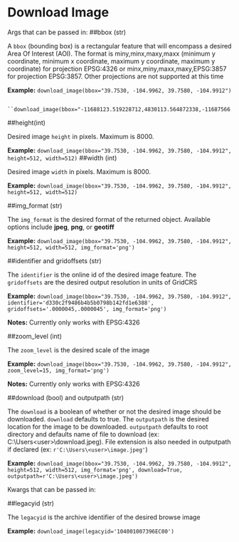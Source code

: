 **Download Image**
==================

Args that can be passed in:
##bbox (str)

  A ``bbox`` (bounding box) is a rectangular feature that will encompass a desired Area Of Interest (AOI).
  The format is miny,minx,maxy,maxx (minimum y coordinate, minimum x coordinate, maximum y coordinate, maximum y coordinate) for
  projection EPSG:4326 or minx,miny,maxx,maxy,EPSG:3857 for projection EPSG:3857. Other projections are not supported at this time

   **Example:**
     ``download_image(bbox="39.7530, -104.9962, 39.7580, -104.9912")``

     ``download_image(bbox="-11688123.519228712,4830113.564872338,-11687566.921774745,4830837.565406834,EPSG:3857")``

##height(int)

  Desired image ``height`` in pixels. Maximum is 8000.

   **Example:**
     ``download_image(bbox="39.7530, -104.9962, 39.7580, -104.9912", height=512, width=512)``
##width (int)

  Desired image ``width`` in pixels. Maximum is 8000.

   **Example:**
     ``download_image(bbox="39.7530, -104.9962, 39.7580, -104.9912", height=512, width=512)``

##img_format (str)

  The ``img_format`` is the desired format of the returned object. Available options include **jpeg**, **png**, or **geotiff**

   **Example:**
     ``download_image(bbox="39.7530, -104.9962, 39.7580, -104.9912", height=512, width=512, img_format='png')``

##identifier and gridoffsets (str)

  The ``identifier`` is the online id of the desired image feature. The ``gridoffsets`` are the desired output resolution in units of GridCRS

   **Example:**
     ``download_image(bbox="39.7530, -104.9962, 39.7580, -104.9912", identifier='d330c2f9486b4b5b0798b142fd1e6388', gridoffsets='.0000045,.0000045', img_format='png')``

   **Notes:**
     Currently only works with EPSG:4326

##zoom_level (int)

  The ``zoom_level`` is the desired scale of the image

   **Example:**
     ``download_image(bbox="39.7530, -104.9962, 39.7580, -104.9912", zoom_level=15, img_format='png')``

   **Notes:**
     Currently only works with EPSG:4326

##download (bool) and outputpath (str)

  The ``download`` is a boolean of whether or not the desired image should be downloaded. ``download`` defaults to true. The ``outputpath`` is the desired location for the image to be downloaded. ``outputpath`` defaults to root directory and defaults name of file to download (ex: C:\Users\<user>\download.jpeg). File extension is also needed in outputpath if declared (ex: ``r'C:\Users\<user>\image.jpeg'``)

   **Example:**
     ``download_image(bbox="39.7530, -104.9962, 39.7580, -104.9912", height=512, width=512, img_format='png', download=True, outputpath=r'C:\Users\<user>\image.jpeg')``

Kwargs that can be passed in:

##legacyid (str)

  The ``legacyid`` is the archive identifier of the desired browse image

   **Example:**
     ``download_image(legacyid='104001007396EC00')``

